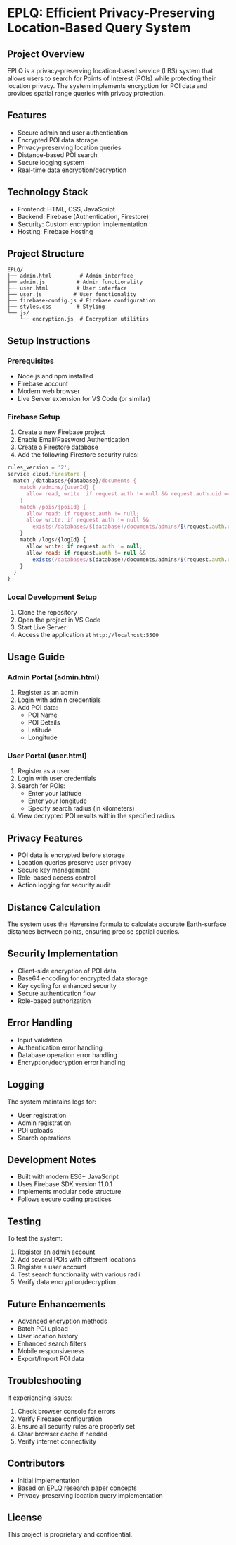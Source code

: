 # EPLQ: Efficient Privacy-Preserving Location-Based Query System

## Project Overview
EPLQ is a privacy-preserving location-based service (LBS) system that allows users to search for Points of Interest (POIs) while protecting their location privacy. The system implements encryption for POI data and provides spatial range queries with privacy protection.

## Features
- Secure admin and user authentication
- Encrypted POI data storage
- Privacy-preserving location queries
- Distance-based POI search
- Secure logging system
- Real-time data encryption/decryption

## Technology Stack
- Frontend: HTML, CSS, JavaScript
- Backend: Firebase (Authentication, Firestore)
- Security: Custom encryption implementation
- Hosting: Firebase Hosting

## Project Structure
```
EPLQ/
├── admin.html         # Admin interface
├── admin.js          # Admin functionality
├── user.html         # User interface
├── user.js          # User functionality
├── firebase-config.js # Firebase configuration
├── styles.css        # Styling
└── js/
    └── encryption.js  # Encryption utilities
```

## Setup Instructions

### Prerequisites
- Node.js and npm installed
- Firebase account
- Modern web browser
- Live Server extension for VS Code (or similar)

### Firebase Setup
1. Create a new Firebase project
2. Enable Email/Password Authentication
3. Create a Firestore database
4. Add the following Firestore security rules:
```javascript
rules_version = '2';
service cloud.firestore {
  match /databases/{database}/documents {
    match /admins/{userId} {
      allow read, write: if request.auth != null && request.auth.uid == userId;
    }
    match /pois/{poiId} {
      allow read: if request.auth != null;
      allow write: if request.auth != null && 
        exists(/databases/$(database)/documents/admins/$(request.auth.uid));
    }
    match /logs/{logId} {
      allow write: if request.auth != null;
      allow read: if request.auth != null && 
        exists(/databases/$(database)/documents/admins/$(request.auth.uid));
    }
  }
}
```

### Local Development Setup
1. Clone the repository
2. Open the project in VS Code
3. Start Live Server
4. Access the application at `http://localhost:5500`

## Usage Guide

### Admin Portal (admin.html)
1. Register as an admin
2. Login with admin credentials
3. Add POI data:
   - POI Name
   - POI Details
   - Latitude
   - Longitude

### User Portal (user.html)
1. Register as a user
2. Login with user credentials
3. Search for POIs:
   - Enter your latitude
   - Enter your longitude
   - Specify search radius (in kilometers)
4. View decrypted POI results within the specified radius

## Privacy Features
- POI data is encrypted before storage
- Location queries preserve user privacy
- Secure key management
- Role-based access control
- Action logging for security audit

## Distance Calculation
The system uses the Haversine formula to calculate accurate Earth-surface distances between points, ensuring precise spatial queries.

## Security Implementation
- Client-side encryption of POI data
- Base64 encoding for encrypted data storage
- Key cycling for enhanced security
- Secure authentication flow
- Role-based authorization

## Error Handling
- Input validation
- Authentication error handling
- Database operation error handling
- Encryption/decryption error handling

## Logging
The system maintains logs for:
- User registration
- Admin registration
- POI uploads
- Search operations

## Development Notes
- Built with modern ES6+ JavaScript
- Uses Firebase SDK version 11.0.1
- Implements modular code structure
- Follows secure coding practices

## Testing
To test the system:
1. Register an admin account
2. Add several POIs with different locations
3. Register a user account
4. Test search functionality with various radii
5. Verify data encryption/decryption

## Future Enhancements
- Advanced encryption methods
- Batch POI upload
- User location history
- Enhanced search filters
- Mobile responsiveness
- Export/Import POI data

## Troubleshooting
If experiencing issues:
1. Check browser console for errors
2. Verify Firebase configuration
3. Ensure all security rules are properly set
4. Clear browser cache if needed
5. Verify internet connectivity

## Contributors
- Initial implementation
- Based on EPLQ research paper concepts
- Privacy-preserving location query implementation

## License
This project is proprietary and confidential.